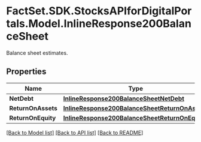 # FactSet.SDK.StocksAPIforDigitalPortals.Model.InlineResponse200BalanceSheet
Balance sheet estimates.

## Properties

Name | Type | Description | Notes
------------ | ------------- | ------------- | -------------
**NetDebt** | [**InlineResponse200BalanceSheetNetDebt**](InlineResponse200BalanceSheetNetDebt.md) |  | [optional] 
**ReturnOnAssets** | [**InlineResponse200BalanceSheetReturnOnAssets**](InlineResponse200BalanceSheetReturnOnAssets.md) |  | [optional] 
**ReturnOnEquity** | [**InlineResponse200BalanceSheetReturnOnEquity**](InlineResponse200BalanceSheetReturnOnEquity.md) |  | [optional] 

[[Back to Model list]](../README.md#documentation-for-models) [[Back to API list]](../README.md#documentation-for-api-endpoints) [[Back to README]](../README.md)

